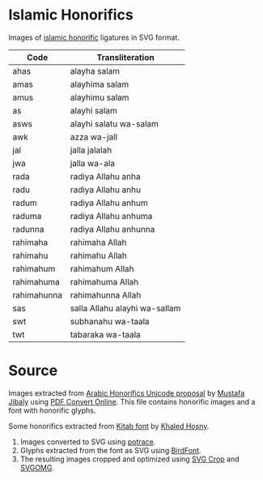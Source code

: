 # Islamic Honorifics

Images of [islamic honorific](https://en.wikipedia.org/wiki/Islamic_honorifics) ligatures in SVG format.

Code | Transliteration
--- | ---
ahas | alayha salam
amas | alayhima salam
amus | alayhimu salam
as | alayhi salam
asws | alayhi salatu wa-salam
awk | azza wa-jall
jal | jalla jalalah
jwa | jalla wa-ala
rada | radiya Allahu anha
radu | radiya Allahu anhu
radum | radiya Allahu anhum
raduma | radiya Allahu anhuma
radunna | radiya Allahu anhunna
rahimaha | rahimaha Allah
rahimahu | rahimahu Allah
rahimahum | rahimahum Allah
rahimahuma | rahimahuma Allah
rahimahunna | rahimahunna Allah
sas | salla Allahu alayhi wa-sallam
swt | subhanahu wa-taala
twt | tabaraka wa-taala

# Source

Images extracted from [Arabic Honorifics Unicode proposal](http://www.unicode.org/L2/L2019/19289r-arabic-honorifics.pdf) by [Mustafa Jibaly](https://github.com/mustafa0x) using [PDF Convert Online](https://www.pdfconvertonline.com/extract-pdf-online.html). This file contains honorific images and a font with honorific glyphs.

Some honorifics extracted from [Kitab font](https://github.com/quranacademy/kitab-font) by [Khaled Hosny](https://github.com/khaledhosny).

1. Images converted to SVG using [potrace](http://potrace.sourceforge.net).
2. Glyphs extracted from the font as SVG using [BirdFont](https://birdfont.org).
3. The resulting images cropped and optimized using [SVG Crop](https://svgcrop.com) and [SVGOMG](https://jakearchibald.github.io/svgomg).

